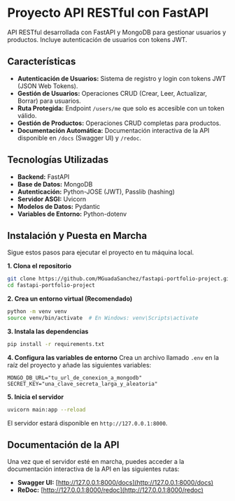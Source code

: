 # Proyecto API RESTful con FastAPI

API RESTful desarrollada con FastAPI y MongoDB para gestionar usuarios y productos. Incluye autenticación de usuarios con tokens JWT.

## Características

- **Autenticación de Usuarios:** Sistema de registro y login con tokens JWT (JSON Web Tokens).
- **Gestión de Usuarios:** Operaciones CRUD (Crear, Leer, Actualizar, Borrar) para usuarios.
- **Ruta Protegida:** Endpoint `/users/me` que solo es accesible con un token válido.
- **Gestión de Productos:** Operaciones CRUD completas para productos.
- **Documentación Automática:** Documentación interactiva de la API disponible en `/docs` (Swagger UI) y `/redoc`.

## Tecnologías Utilizadas

- **Backend:** FastAPI
- **Base de Datos:** MongoDB
- **Autenticación:** Python-JOSE (JWT), Passlib (hashing)
- **Servidor ASGI:** Uvicorn
- **Modelos de Datos:** Pydantic
- **Variables de Entorno:** Python-dotenv

## Instalación y Puesta en Marcha

Sigue estos pasos para ejecutar el proyecto en tu máquina local.

**1. Clona el repositorio**
```bash
git clone https://github.com/MGuadaSanchez/fastapi-portfolio-project.git
cd fastapi-portfolio-project
```

**2. Crea un entorno virtual (Recomendado)**
```bash
python -m venv venv
source venv/bin/activate  # En Windows: venv\Scripts\activate
```

**3. Instala las dependencias**
```bash
pip install -r requirements.txt
```

**4. Configura las variables de entorno**
Crea un archivo llamado `.env` en la raíz del proyecto y añade las siguientes variables:
```
MONGO_DB_URL="tu_url_de_conexion_a_mongodb"
SECRET_KEY="una_clave_secreta_larga_y_aleatoria"
```

**5. Inicia el servidor**
```bash
uvicorn main:app --reload
```
El servidor estará disponible en `http://127.0.0.1:8000`.

## Documentación de la API

Una vez que el servidor esté en marcha, puedes acceder a la documentación interactiva de la API en las siguientes rutas:

- **Swagger UI:** [http://127.0.0.1:8000/docs](http://127.0.0.1:8000/docs)
- **ReDoc:** [http://127.0.0.1:8000/redoc](http://127.0.0.1:8000/redoc)
